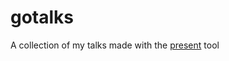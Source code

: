 # gotalks
A collection of my talks made with the [present](https://godoc.org/golang.org/x/tools/present) tool

